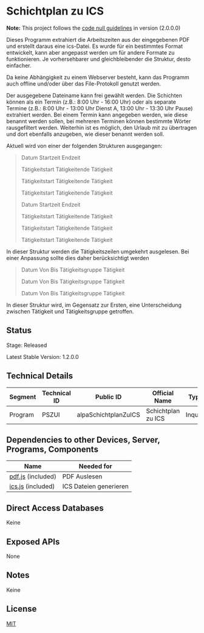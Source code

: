 # Schichtplan zu ICS

**Note:** This project follows the [code null guidelines](https://github.com/code-null/organization/blob/main/guidelines.md) in version (2.0.0.0)

Dieses Programm extrahiert die Arbeitszeiten aus der eingegebenen PDF und erstellt daraus eine ics-Datei. Es wurde für ein bestimmtes Format entwickelt, kann aber angepasst werden um für andere Formate zu funktionieren. Je vorhersehbarer und gleichbleibender die Struktur, desto einfacher.

Da keine Abhängigkeit zu einem Webserver besteht, kann das Programm auch offline und/oder über das File-Protokoll genutzt werden.

Der ausgegebene Dateiname kann frei gewählt werden. Die Schichten können als ein Termin (z.B.: 8:00 Uhr - 16:00 Uhr) oder als separate Termine (z.B.: 8:00 Uhr - 13:00 Uhr Dienst A, 13:00 Uhr - 13:30 Uhr Pause) extrahiert werden. Bei einem Termin kann angegeben werden, wie diese benannt werden sollen, bei mehreren Terminen können bestimmte Wörter rausgefiltert werden. Weiterhin ist es möglich, den Urlaub mit zu übertragen und dort ebenfalls anzugeben, wie dieser benannt werden soll.

Aktuell wird von einer der folgenden Strukturen ausgegangen:

> Datum Startzeit Endzeit
>
> Tätigkeitstart Tätigkeitende Tätigkeit
>
> Tätigkeitstart Tätigkeitende Tätigkeit
>
> Tätigkeitstart Tätigkeitende Tätigkeit
>
> Datum Startzeit Endzeit
>
> Tätigkeitstart Tätigkeitende Tätigkeit
>
> Tätigkeitstart Tätigkeitende Tätigkeit
>
> Tätigkeitstart Tätigkeitende Tätigkeit

In dieser Struktur werden die Tätigkeitszeilen umgekehrt ausgelesen. Bei einer Anpassung sollte dies daher berücksichtigt werden

> Datum Von Bis Tätigkeitsgruppe Tätigkeit
>
> Datum Von Bis Tätigkeitsgruppe Tätigkeit
>
> Datum Von Bis Tätigkeitsgruppe Tätigkeit

In dieser Struktur wird, im Gegensatz zur Ersten, eine Unterscheidung zwischen Tätigkeit und Tätigkeitsgruppe getroffen.

## Status

Stage: Released

Latest Stable Version: 1.2.0.0

## Technical Details

| Segment | Technical ID | Public ID            | Official Name      | Type    | Requires Accounts | Technology      | Versioning                                             |
| ------- | ------------ | -------------------- | ------------------ | ------- | ----------------- | --------------- | ------------------------------------------------------ |
| Program | PSZUI        | alpaSchichtplanZuICS | Schichtplan zu ICS | Inquire | false             | HTML, CSS, POJS | [CNV 1.0.0.2](https://github.com/code-null/versioning) |

## Dependencies to other Devices, Server, Programs, Components

| Name                                                   | Needed for             |
| ------------------------------------------------------ | ---------------------- |
| [pdf.js](https://github.com/mozilla/pdf.js) (included) | PDF Auslesen           |
| [ics.js](https://github.com/nwcell/ics.js) (included)  | ICS Dateien generieren |

## Direct Access Databases

Keine

## Exposed APIs

None

## Notes

Keine

## License

[MIT](LICENSE)
